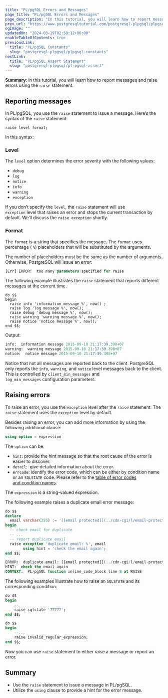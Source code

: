 ```yaml
---
title: "PL/pgSQL Errors and Messages"
page_title: "PL/pgSQL Errors and Messages"
page_description: "In this tutorial, you will learn how to report messages and raise errors using the RAISE statement."
prev_url: "https://www.postgresqltutorial.com/postgresql-plpgsql/plpgsql-errors-messages/"
ogImage: ""
updatedOn: "2024-03-19T02:58:12+00:00"
enableTableOfContents: true
previousLink: 
  title: "PL/pgSQL Constants"
  slug: "postgresql-plpgsql/plpgsql-constants"
nextLink: 
  title: "PL/pgSQL Assert Statement"
  slug: "postgresql-plpgsql/pl-pgsql-assert"
---
```





**Summary**: in this tutorial, you will learn how to report messages and raise errors using the `raise` statement.


## Reporting messages

In PL/pgSQL, you use the `raise` statement to issue a message. Here’s the syntax of the `raise` statement:


```csssql
raise level format;
```
In this syntax:


### Level

The `level` option determines the error severity with the following values:

* `debug`
* `log`
* `notice`
* `info`
* `warning`
* `exception`

If you don’t specify the `level`, the `raise` statement will use `exception` level that raises an error and stops the current transaction by default. We’ll discuss the `raise exception` shortly.


### Format

The `format` is a string that specifies the message. The `format` uses percentage ( `%`) placeholders that will be substituted by the arguments.

The number of placeholders must be the same as the number of arguments. Otherwise, PostgreSQL will issue an error:


```sql
[Err] ERROR:  too many parameters specified for raise
```
The following example illustrates the `raise` statement that reports different messages at the current time.


```
do $$ 
begin 
  raise info 'information message %', now() ;
  raise log 'log message %', now();
  raise debug 'debug message %', now();
  raise warning 'warning message %', now();
  raise notice 'notice message %', now();
end $$;
```
Output:


```sql
info:  information message 2015-09-10 21:17:39.398+07
warning:  warning message 2015-09-10 21:17:39.398+07
notice:  notice message 2015-09-10 21:17:39.398+07
```
Notice that not all messages are reported back to the client. PostgreSQL only reports the `info`, `warning`, and `notice` level messages back to the client. This is controlled by `client_min_messages` and `log_min_messages` configuration parameters.


## Raising errors

To raise an error, you use the `exception` level after the `raise` statement. The `raise` statement uses the `exception` level by default.

Besides raising an error, you can add more information by using the following additional clause:


```sql
using option = expression
```
The `option` can be:

* `hint`: provide the hint message so that the root cause of the error is easier to discover.
* `detail`:  give detailed information about the error.
* `errcode`: identify the error code, which can be either by condition name or an `SQLSTATE` code. Please refer to the [table of error codes and condition names](https://www.postgresql.org/docs/current/static/errcodes-appendix.html).

The `expression` is a string\-valued expression.

The following example raises a duplicate email error message:


```sql
do $$ 
declare
  email varchar(255) := '[[email protected]](../cdn-cgi/l/email-protection.html)';
begin 
  -- check email for duplicate
  -- ...
  -- report duplicate email
  raise exception 'duplicate email: %', email 
		using hint = 'check the email again';
end $$;
```

```sql
ERROR:  duplicate email: [[email protected]](../cdn-cgi/l/email-protection.html)
HINT:  check the email again
CONTEXT:  PL/pgSQL function inline_code_block line 8 at RAISE
```
The following examples illustrate how to raise an `SQLSTATE` and its corresponding condition:


```sql
do $$ 
begin 
	--...
	raise sqlstate '77777';
end $$;
```

```sql
do $$ 
begin 
	--...
	raise invalid_regular_expression;
end $$;
```
Now you can use `raise` statement to either raise a message or report an error.


## Summary

* Use the `raise` statement to issue a message in PL/pgSQL.
* Utilize the `using` clause to provide a hint for the error message.

